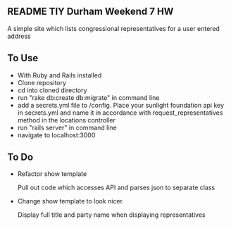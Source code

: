 README TIY Durham Weekend 7 HW
------------------------------
A simple site which lists congressional representatives for a user entered address

To Use
------------------------------
- With Ruby and Rails installed
- Clone repository
- cd into cloned directory
- run "rake db:create db:migrate" in command line
- add a secrets.yml file to /config. Place your sunlight foundation api key in secrets.yml and name it in accordance with request_representatives method in the locations controller
- run "rails server" in command line
- navigate to localhost:3000

To Do
------------------------------
- Refactor show template


  Pull out code which accesses API and parses json to separate class
- Change show template to look nicer.


  Display full title and party name when displaying representatives

